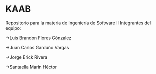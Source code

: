 # KAAB
Repositorio para la materia de Ingeniería de Software II
Integrantes del equipo:

->Luis Brandon Flores Gónzalez

->Juan Carlos Garduño Vargas

->Jorge Erick Rivera

->Santaella Marín Héctor


